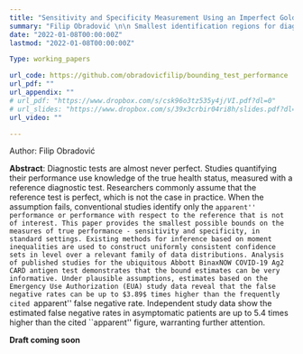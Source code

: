 ```yaml
---
title: "Sensitivity and Specificity Measurement Using an Imperfect Gold Standard: Identification and Inference"
summary: "Filip Obradović \n\n Smallest identification regions for diagnostic test performance measures and their estimation."
date: "2022-01-08T00:00:00Z"
lastmod: "2022-01-08T00:00:00Z"

Type: working_papers

url_code: https://github.com/obradovicfilip/bounding_test_performance
url_pdf: ""
url_appendix: ""
# url_pdf: "https://www.dropbox.com/s/csk96o3tz535y4j/VI.pdf?dl=0"
# url_slides: "https://www.dropbox.com/s/39x3crbir04ri8h/slides.pdf?dl=0"
url_video: ""

---
```

Author: Filip Obradović

**Abstract**: Diagnostic tests are almost never perfect. Studies quantifying their performance use knowledge of the true health status, measured with a reference diagnostic test. Researchers commonly assume that the reference test is perfect, which is not the case in practice. When the assumption fails, conventional studies identify only the ``apparent'' performance or performance with respect to the reference that is not of interest. This paper provides the smallest possible bounds on the measures of true performance - sensitivity and specificity, in standard settings. Existing methods for inference based on moment inequalities are used to construct uniformly consistent confidence sets in level over a relevant family of data distributions. Analysis of published studies for the ubiquitous Abbott BinaxNOW COVID-19 Ag2 CARD antigen test demonstrates that the bound estimates can be very informative. Under plausible assumptions, estimates based on the Emergency Use Authorization (EUA) study data reveal that the false negative rates can be up to $3.89$ times higher than the frequently cited ``apparent'' false negative rate. Independent study data show the estimated false negative rates in asymptomatic patients are up to $5.4$ times higher than the cited ``apparent'' figure, warranting further attention.

**Draft coming soon**

